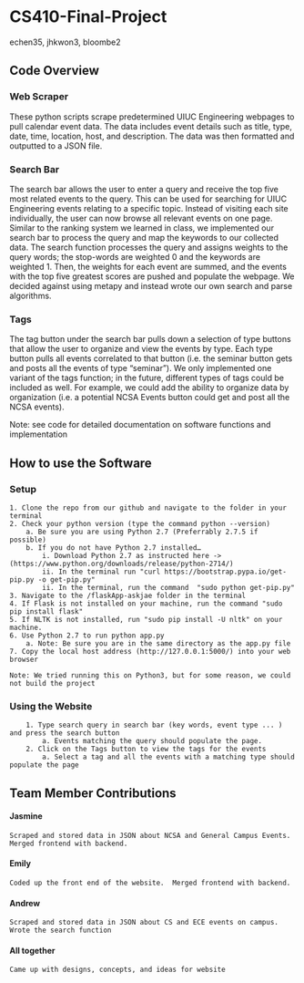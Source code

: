 # CS410-Final-Project
echen35, jhkwon3, bloombe2

## Code Overview

### Web Scraper
  <p>These python scripts scrape predetermined UIUC Engineering webpages to pull calendar event data. The data includes event details such as title, type, date, time, location, host, and description. The data was then formatted and outputted to a JSON file. </p>

### Search Bar
  <p>
	The search bar allows the user to enter a query and receive the top five most related events to the query. This can be used for searching for UIUC Engineering events relating to a specific topic. Instead of visiting each site individually, the user can now browse all relevant events on one page.
	Similar to the ranking system we learned in class, we implemented our search bar to process the query and map the keywords to our collected data. The search function processes the query and assigns weights to the query words; the stop-words are weighted 0 and the keywords are weighted 1. Then, the weights for each event are summed, and the events with the top five greatest scores are pushed and populate the webpage.  We decided against using metapy and instead wrote our own search and parse algorithms.</p>

### Tags
  <p>
	The tag button under the search bar pulls down a selection of type buttons that allow the user to organize and view the events by type. Each type button pulls all events correlated to that button (i.e. the seminar button gets and posts all the events of type “seminar”).  We only implemented one variant of the tags function; in the future, different types of tags could be included as well. For example, we could add the ability to organize data by organization (i.e. a potential NCSA Events button could get and post all the NCSA events).
  </p>


Note: see code for detailed documentation on software functions and implementation

## How to use the Software

### Setup

	1. Clone the repo from our github and navigate to the folder in your terminal
	2. Check your python version (type the command python --version)
		a. Be sure you are using Python 2.7 (Preferrably 2.7.5 if possible)
		b. If you do not have Python 2.7 installed…
			i. Download Python 2.7 as instructed here -> (https://www.python.org/downloads/release/python-2714/)
			ii. In the terminal run "curl https://bootstrap.pypa.io/get-pip.py -o get-pip.py"
			ii. In the terminal, run the command  "sudo python get-pip.py"
	3. Navigate to the /flaskApp-askjae folder in the terminal
	4. If Flask is not installed on your machine, run the command "sudo pip install flask"
	5. If NLTK is not installed, run "sudo pip install -U nltk" on your machine.
	6. Use Python 2.7 to run python app.py
		a. Note: Be sure you are in the same directory as the app.py file
	7. Copy the local host address (http://127.0.0.1:5000/) into your web browser

	Note: We tried running this on Python3, but for some reason, we could not build the project



### Using the Website
```
	1. Type search query in search bar (key words, event type ... ) and press the search button
		a. Events matching the query should populate the page.
	2. Click on the Tags button to view the tags for the events
		a. Select a tag and all the events with a matching type should populate the page
```


## Team Member Contributions

#### Jasmine  
	Scraped and stored data in JSON about NCSA and General Campus Events. Merged frontend with backend.

#### Emily
	Coded up the front end of the website.  Merged frontend with backend.

#### Andrew  
	Scraped and stored data in JSON about CS and ECE events on campus.  Wrote the search function

#### All together  
	Came up with designs, concepts, and ideas for website
